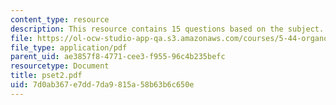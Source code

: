 ```yaml
---
content_type: resource
description: This resource contains 15 questions based on the subject.
file: https://ol-ocw-studio-app-qa.s3.amazonaws.com/courses/5-44-organometallic-chemistry-fall-2004/7d0ab367e7dd7da9815a58b63b6c650e_pset2.pdf
file_type: application/pdf
parent_uid: ae3857f8-4771-cee3-f955-96c4b235befc
resourcetype: Document
title: pset2.pdf
uid: 7d0ab367-e7dd-7da9-815a-58b63b6c650e
---
```

